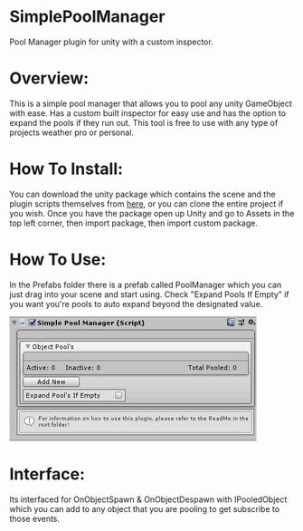 # SimplePoolManager
Pool Manager plugin for unity with a custom inspector.

# Overview: 
This is a simple pool manager that allows you to pool any unity GameObject with ease. Has a custom built inspector for easy use and has the option to expand the pools if they run out.
This tool is free to use with any type of projects weather pro or personal.

# How To Install:
You can download the unity package which contains the scene and the plugin scripts themselves from [here](https://github.com/ddark1990/SimplePoolManager/blob/master/SimplePoolManager-Goomer.unitypackage),
or you can clone the entire project if you wish. Once you have the package open up Unity and go to Assets in the top left corner, then import package, then import custom package.

# How To Use:
In the Prefabs folder there is a prefab called PoolManager which you can just drag into your scene and start using.
Check "Expand Pools If Empty" if you want you're pools to auto expand beyond the designated value.

![](PoolManagerPlugin/PoolManagerPics/pm1.png)

# Interface:
Its interfaced for OnObjectSpawn & OnObjectDespawn with IPooledObject which you can add to any object that you are pooling to get subscribe to those events.
